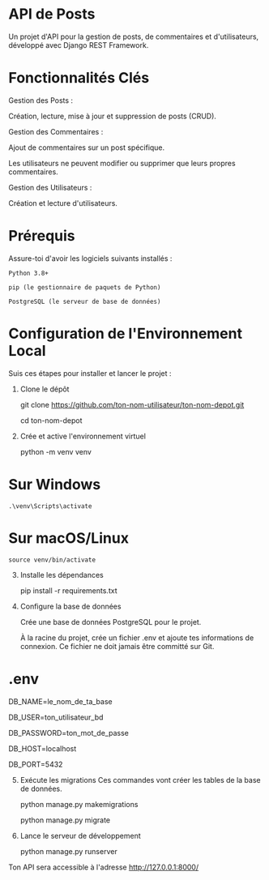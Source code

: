 # API de Posts

Un projet d'API pour la gestion de posts, de commentaires et d'utilisateurs, développé avec Django REST Framework.

#   Fonctionnalités Clés

Gestion des Posts :

Création, lecture, mise à jour et suppression de posts (CRUD).

Gestion des Commentaires :

Ajout de commentaires sur un post spécifique.

Les utilisateurs ne peuvent modifier ou supprimer que leurs propres commentaires.

Gestion des Utilisateurs :

Création et lecture d'utilisateurs.

# Prérequis

Assure-toi d'avoir les logiciels suivants installés :

    Python 3.8+

    pip (le gestionnaire de paquets de Python)

    PostgreSQL (le serveur de base de données)

# Configuration de l'Environnement Local

Suis ces étapes pour installer et lancer le projet :

1. Clone le dépôt

    git clone https://github.com/ton-nom-utilisateur/ton-nom-depot.git

    cd ton-nom-depot

2. Crée et active l'environnement virtuel

    python -m venv venv

# Sur Windows

    .\venv\Scripts\activate

# Sur macOS/Linux

    source venv/bin/activate

3. Installe les dépendances

    pip install -r requirements.txt

4. Configure la base de données

    Crée une base de données PostgreSQL pour le projet.

    À la racine du projet, crée un fichier .env et ajoute tes informations de connexion. Ce fichier ne doit jamais être committé sur Git.


# .env
DB_NAME=le_nom_de_ta_base

DB_USER=ton_utilisateur_bd

DB_PASSWORD=ton_mot_de_passe

DB_HOST=localhost

DB_PORT=5432

5. Exécute les migrations
Ces commandes vont créer les tables de la base de données.

    python manage.py makemigrations

    python manage.py migrate

6. Lance le serveur de développement

    python manage.py runserver

Ton API sera accessible à l'adresse http://127.0.0.1:8000/